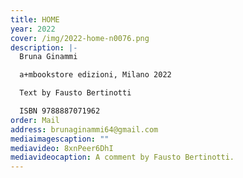 ```yaml
---
title: HOME
year: 2022
cover: /img/2022-home-n0076.png
description: |-
  Bruna Ginammi

  a+mbookstore edizioni, Milano 2022

  Text by Fausto Bertinotti

  ISBN 9788887071962
order: Mail
address: brunaginammi64@gmail.com
mediaimagescaption: ""
mediavideo: 8xnPeer6DhI
mediavideocaption: A comment by Fausto Bertinotti.
---
```

